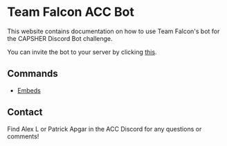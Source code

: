 # Team Falcon ACC Bot

This website contains documentation on how to use Team Falcon's bot for the CAPSHER Discord Bot challenge.

You can invite the bot to your server by clicking [this](https://discord.com/api/oauth2/authorize?client_id=763929491088736277&permissions=518208&scope=bot).

## Commands
* [Embeds](/embed)

## Contact
Find Alex L or Patrick Apgar in the ACC Discord for any questions or comments!
